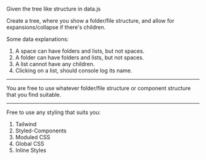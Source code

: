 Given the tree like structure in data.js

Create a tree, where you show a folder/file structure, and allow for
expansions/collapse if there's children.

Some data explanations:

1. A space can have folders and lists, but not spaces.
2. A folder can have folders and lists, but not spaces.
3. A list cannot have any children.
4. Clicking on a list, should console log its name.

---

You are free to use whatever folder/file structure or component
structure that you find suitable.

---

Free to use any styling that suits you:

1. Tailwind
2. Styled-Components
3. Moduled CSS
4. Global CSS
5. Inline Styles
